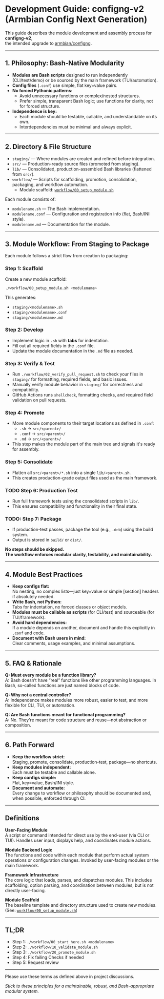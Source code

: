 # Development Guide: configng-v2 (Armbian Config Next Generation)

This guide describes the module development and assembly process for **configng-v2**,  
the intended upgrade to [armbian/configng](https://github.com/armbian/configng).

---

## 1. Philosophy: Bash-Native Modularity

- **Modules are Bash scripts** designed to run independently (CLI/test/demo) or be sourced by the main framework (TUI/automation).
- **Config files** (`.conf`) use simple, flat key=value pairs.
- **No forced Pythonic patterns:**  
	- Avoid unnecessary functions or complex/nested structures.
	- Prefer simple, transparent Bash logic; use functions for clarity, not for forced structure.
- **Independence is key:**  
	- Each module should be testable, callable, and understandable on its own.
	- Interdependencies must be minimal and always explicit.

---

## 2. Directory & File Structure

- `staging/` — Where modules are created and refined before integration.
- `src/` — Production-ready source files (promoted from staging).
- `lib/` — Consolidated, production-assembled Bash libraries (flattened from `src/`).
- `workflow/` — Scripts for scaffolding, promotion, consolidation, packaging, and workflow automation.
	- Module scaffold: [`workflow/00_setup_module.sh`](./workflow/00_setup_module.sh)

Each module consists of:
- `modulename.sh` — The Bash implementation.
- `modulename.conf` — Configuration and registration info (flat, Bash/INI style).
- `modulename.md` — Documentation for the module.

---

## 3. Module Workflow: From Staging to Package

Each module follows a strict flow from creation to packaging:

### Step 1: Scaffold

Create a new module scaffold:

```sh
./workflow/00_setup_module.sh <modulename>
```

This generates:
- `staging/<modulename>.sh`
- `staging/<modulename>.conf`
- `staging/<modulename>.md`

### Step 2: Develop

- Implement logic in `.sh` with **tabs** for indentation.
- Fill out all required fields in the `.conf` file.
- Update the module documentation in the `.md` file as needed.

### Step 3: Verify & Test

- Run `./workflow/02_verify_pull_request.sh` to check your files in `staging/` for formatting, required fields, and basic issues.
- Manually verify module behavior in `staging/` for correctness and compatibility.
- GitHub Actions runs `shellcheck`, formatting checks, and required field validation on pull requests.

### Step 4: Promote

- Move module components to their target locations as defined in `.conf`:
	- `.sh` → `src/<parent>/`
	- `.conf` → `src/<parent>/`
	- `.md` → `src/<parent>/`
- This step makes the module part of the main tree and signals it's ready for assembly.

### Step 5: Consolidate

- Flatten all `src/<parent>/*.sh` into a single `lib/<parent>.sh`.
- This creates production-grade output files used as the main framework.

### TODO Step 6: Production Test

- Run full framework tests using the consolidated scripts in `lib/`.
- This ensures compatibility and functionality in their final state.

### TODO: Step 7: Package

- If production-test passes, package the tool (e.g., `.deb`) using the build system.
- Output is stored in `build/` or `dist/`.

**No steps should be skipped.  
The workflow enforces modular clarity, testability, and maintainability.**

---

## 4. Module Best Practices

- **Keep configs flat:**  
	No nesting, no complex lists—just key=value or simple [section] headers if absolutely needed.
- **Write Bash, not Python:**  
	Tabs for indentation, no forced classes or object models.
- **Modules must be callable as scripts** (for CLI/test) and sourceable (for TUI/framework).
- **Avoid hard dependencies:**  
	If a module depends on another, document and handle this explicitly in `.conf` and code.
- **Document with Bash users in mind:**  
	Clear comments, usage examples, and minimal assumptions.

---

## 5. FAQ & Rationale

**Q: Must every module be a function library?**  
A: Bash doesn’t have “real” functions like other programming languages. In Bash, so-called functions are just named blocks of code.

**Q: Why not a central controller?**  
A: Independence makes modules more robust, easier to test, and more flexible for CLI, TUI, or automation.

**Q: Are Bash functions meant for functional programming?**  
A: No. They're meant for code structure and reuse—not abstraction or composition.

---

## 6. Path Forward

- **Keep the workflow strict:**  
	Staging, promote, consolidate, production-test, package—no shortcuts.
- **Keep modules independent:**  
	Each must be testable and callable alone.
- **Keep configs simple:**  
	Flat, key=value, Bash/INI style.
- **Document and automate:**  
	Every change to workflow or philosophy should be documented and, when possible, enforced through CI.

---

## Definitions

**User-Facing Module**  
A script or command intended for direct use by the end-user (via CLI or TUI). Handles user input, displays help, and coordinates module actions.

**Module Backend Logic**  
The functions and code within each module that perform actual system operations or configuration changes. Invoked by user-facing modules or the main framework.

**Framework Infrastructure**  
The core logic that loads, parses, and dispatches modules. This includes scaffolding, option parsing, and coordination between modules, but is not directly user-facing.

**Module Scaffold**  
The baseline template and directory structure used to create new modules. (See: [`workflow/00_setup_module.sh`](./workflow/00_setup_module.sh))

---

## TL;DR

- Step 1: `./workflow/00_start_here.sh <modulename>`
- Step 2: `./workflow/10_validate_module.sh`
- Step 3: `./workflow/20_promote_module.sh`
- Step 4: Fix failing Checks if needed
- Step 5: Request review


---

Please use these terms as defined above in project discussions.

*Stick to these principles for a maintainable, robust, and Bash-appropriate modular system.*
